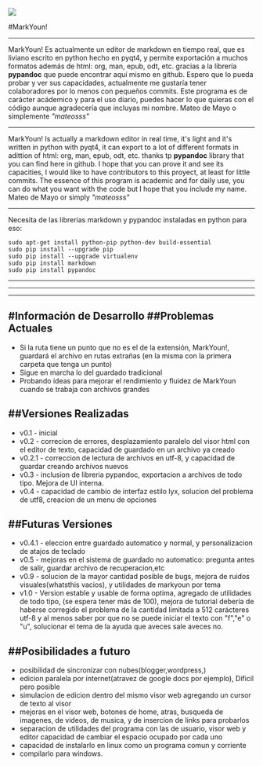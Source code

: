 ![](https://dl.dropboxusercontent.com/u/105638235/logoMarkyoun.png "")

#MarkYoun!

----------------------------------------

MarkYoun! Es actualmente un editor de markdown en tiempo real, que es liviano escrito en python hecho en pyqt4, y permite exportación a muchos formatos
además de html: org, man, epub, odt, etc. gracias a la librería **pypandoc** que puede encontrar aquí mismo en github.
Espero que lo pueda probar y ver sus capacidades, actualmente me gustaría tener colaboradores por lo menos con pequeños commits. 
Este programa es de carácter acádemico y para el uso diario, puedes hacer lo que quieras con el código
aunque agradecería que incluyas mi nombre. Mateo de Mayo o simplemente *"mateosss"*

----------------------------------------

MarkYoun!  Is actually a markdown editor in real time, it's light and it's written in python with pyqt4, it can export to a lot of different formats
in adittion of html: org, man, epub, odt, etc. thanks tp **pypandoc** library that you can find here in github.
I hope that you can prove it and see its capacities, I would like to have contributors to this proyect, at least for little commits.
The essence of this program is academic and for daily use,  you can do what you want with the code
but I hope that you include my name. Mateo de Mayo or simply *"mateosss"*

-----------------------------------------

Necesita de las librerías markdown y pypandoc instaladas en python para eso:  

    sudo apt-get install python-pip python-dev build-essential    
    sudo pip install --upgrade pip     
    sudo pip install --upgrade virtualenv   
    sudo pip install markdown  
    sudo pip install pypandoc  
  
-----------------------------------------
-----------------------------------------
-----------------------------------------
#Información de Desarrollo
##Problemas Actuales
-----------------------------------------
- Si la ruta tiene un punto que no es el de la extensión, MarkYoun!, guardará el archivo en rutas extrañas (en la misma con la primera carpeta que tenga un punto)
- Sigue en marcha lo del guardado tradicional
- Probando ideas para mejorar el rendimiento y fluidez de MarkYoun cuando se trabaja con archivos grandes

##Versiones Realizadas
-----------------------------------------
- v0.1 - inicial
- v0.2 - correcion de errores, desplazamiento paralelo del visor html con el editor de texto, capacidad de guardado en un archivo ya creado
- v0.2.1 - correccion de lectura de archivos en utf-8, y capacidad de guardar creando archivos nuevos
- v0.3 - inclusion de libreria pypandoc, exportacion a archivos de todo tipo. Mejora de UI interna.
- v0.4 - capacidad de cambio de interfaz estilo lyx, solucion del problema de utf8, creacion de un menu de opciones

##Futuras Versiones
-----------------------------------------
- v0.4.1 - eleccion entre guardado automatico y normal, y personalizacion de atajos de teclado
- v0.5 - mejoras en el sistema de guardado no automatico: pregunta antes de salir, guardar archivo de recuperacion,etc
- v0.9 - solucion de la mayor cantidad posible de bugs, mejora de ruidos visuales(whatsthis vacios), y utilidades de markyoun por tema
- v1.0 - Version estable y usable de forma optima, agregado de utilidades de todo tipo, (se espera tener más de 100), mejora de tutorial debería de haberse corregido el problema de la cantidad limitada a 512 carácteres utf-8 y al menos saber por que no se puede iniciar el texto con "f","e" o "u", solucionar el tema de la ayuda que aveces sale aveces no.

##Posibilidades a futuro
-----------------------------------------
- posibilidad de sincronizar con nubes(blogger,wordpress,)
- edicion paralela por internet(atravez de google docs por ejemplo), Dificil pero posible
- simulacion de edicion dentro del mismo visor web agregando un cursor de texto al visor
- mejoras en el visor web, botones de home, atras, busqueda de imagenes, de videos, de musica, y de insercion de links para probarlos
- separacion de utilidades del programa con las de usuario, visor web y editor capacidad de cambiar el espacio ocupado por cada uno
- capacidad de instalarlo en linux como un programa comun y corriente
- compilarlo para windows.
